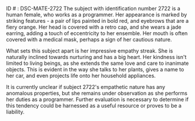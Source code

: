 ID # : DSC-MATE-2722
The subject with identification number 2722 is a human female, who works as a programmer. Her appearance is marked by striking features - a pair of lips painted in bold red, and eyebrows that are a fiery orange. Her head is covered with a retro cap, and she wears a jade earring, adding a touch of eccentricity to her ensemble. Her mouth is often covered with a medical mask, perhaps a sign of her cautious nature. 

What sets this subject apart is her impressive empathy streak. She is naturally inclined towards nurturing and has a big heart. Her kindness isn't limited to living beings, as she extends the same love and care to inanimate objects. This is evident in the way she talks to her plants, gives a name to her car, and even projects life onto her household appliances. 

It is currently unclear if subject 2722's empathetic nature has any anomalous properties, but she remains under observation as she performs her duties as a programmer. Further evaluation is necessary to determine if this tendency could be harnessed as a useful resource or proves to be a liability.